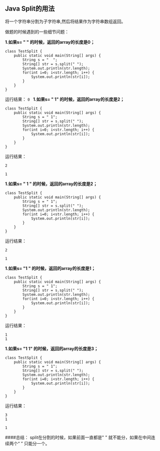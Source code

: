 ## Java Split的用法
将一个字符串分割为子字符串,然后将结果作为字符串数组返回。

做题的时候遇到的一些细节问题：

**1.如果s= " " 的时候，返回的array的长度是0；**

```
class TestSplit {
	public static void main(String[] args) {
		String s = "  ";
		String[] str = s.split(" ");
		System.out.println(str.length);
		for(int i=0; i<str.length; i++) {
			System.out.println(str[i]);
		}
	}
}

```
运行结果：
`0
`
**1.如果s= " 1" 的时候，返回的array的长度是2；**

```
class TestSplit {
	public static void main(String[] args) {
		String s = " 1";
		String[] str = s.split(" ");
		System.out.println(str.length);
		for(int i=0; i<str.length; i++) {
			System.out.println(str[i]);
		}
	}
}
```
运行结果：

```
2

1
```
**1.如果s= " 1 " 的时候，返回的array的长度是2；**

```
class TestSplit {
	public static void main(String[] args) {
		String s = " 1";
		String[] str = s.split(" ");
		System.out.println(str.length);
		for(int i=0; i<str.length; i++) {
			System.out.println(str[i]);
		}
	}
}
```
运行结果：

```
2

1
```
**1.如果s= "1 " 的时候，返回的array的长度是1；**

```
class TestSplit {
	public static void main(String[] args) {
		String s = " 1";
		String[] str = s.split(" ");
		System.out.println(str.length);
		for(int i=0; i<str.length; i++) {
			System.out.println(str[i]);
		}
	}
}
```
运行结果：

```
1
1
```
**1.如果s= "1  1" 的时候，返回的array的长度是3；**

```
class TestSplit {
	public static void main(String[] args) {
		String s = " 1";
		String[] str = s.split(" ");
		System.out.println(str.length);
		for(int i=0; i<str.length; i++) {
			System.out.println(str[i]);
		}
	}
}
```
运行结果：

```
3
1

1
```
####总结：
split在分割的时候，如果前面一直都是" " 就不能分，如果在中间连续两个“ ” 只能分一个。
